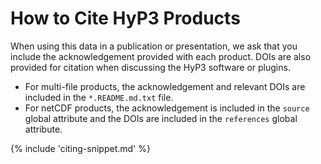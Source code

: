 # How to Cite HyP3 Products

When using this data in a publication or presentation, we ask that you include the
acknowledgement provided with each product. DOIs are also provided for citation
when discussing the HyP3 software or plugins.

- For multi-file products, the acknowledgement and relevant DOIs are included in
  the `*.README.md.txt` file.
- For netCDF products, the acknowledgement is included in the `source` global attribute
  and the DOIs are included in the `references` global attribute.
  
{% include 'citing-snippet.md' %}

